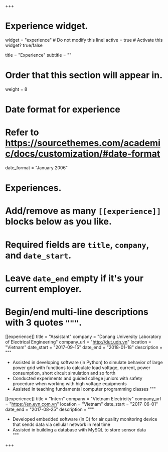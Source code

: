 +++
# Experience widget.
widget = "experience"  # Do not modify this line!
active = true  # Activate this widget? true/false

title = "Experience"
subtitle = ""

# Order that this section will appear in.
weight = 8

# Date format for experience
#   Refer to https://sourcethemes.com/academic/docs/customization/#date-format
date_format = "January 2006"

# Experiences.
#   Add/remove as many `[[experience]]` blocks below as you like.
#   Required fields are `title`, `company`, and `date_start`.
#   Leave `date_end` empty if it's your current employer.
#   Begin/end multi-line descriptions with 3 quotes `"""`.
[[experience]]
  title = "Assistant"
  company = "Danang University Laboratory of Electrical Engineering"
  company_url = "http://dut.udn.vn"
  location = "Vietnam"
  date_start = "2017-09-15"
  date_end = "2018-01-18"
  description = """
  * Assisted in developing software (in Python) to simulate behavior of large power grid with functions to calculate load voltage, current, power consumption, short circuit simulation and so forth
  * Conducted experiments and guided college juniors with safety procedure when working with high voltage equipments 
  * Assisted in teaching fundamental computer programming classes 
  """

[[experience]]
  title = "Intern"
  company = "Vietnam Electricity"
  company_url = "https://en.evn.com.vn"
  location = "Vietnam"
  date_start = "2017-06-01"
  date_end = "2017-08-25"
  description = """
  * Developed embedded software (in C) for air quality monitoring device that sends data via cellular network in real time 
  * Assisted in building a database with MySQL to store sensor data    
  """

+++
